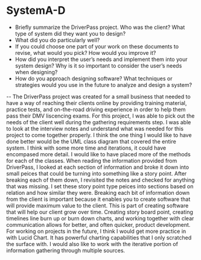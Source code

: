 # SystemA-D

- Briefly summarize the DriverPass project. Who was the client? What type of system did they want you to design?
- What did you do particularly well?
- If you could choose one part of your work on these documents to revise, what would you pick? How would you improve it?
- How did you interpret the user’s needs and implement them into your system design? Why is it so important to consider the user’s needs when designing?
- How do you approach designing software? What techniques or strategies would you use in the future to analyze and design a system?

-- The DriverPass project was created for a small business that needed to have a way of reaching their clients online by providing training material, practice tests, and on-the-road driving experience in order to help them pass their DMV liscencing exams. For this project, I was able to pick out the needs of the client well during the gathering requirements step. I was able to look at the interview notes and understand what was needed for this project to come together properly. I think the one thing I would like to have done better would be the UML class diagram that covered the entire system. I think with some more time and iterations, it could have encompased more detail. I would like to have placed more of the methods for each of the classes. When reading the information provided from DriverPass, I looked at each section of information and broke it down into small peices that could be turning into something like a story point. After breaking each of them down, I revisited the notes and checked for anything that was missing. I set these story point type peices into sections based on relation and how similar they were. Breaking each bit of information down from the client is important because it enables you to create software that will provide maximum value to the client. This is part of creating software that will help our client grow over time. Creating story board point, creating timelines line burn up or burn down charts, and working together with clear communication allows for better, and often quicker, product development. For working on projects in the future, I think I would get more practice in with Lucid Chart. It has powerful charting capabilities that I only scratched the surface with. I would also like to work with the iterative portion of information gathering through multiple sources. 
  

